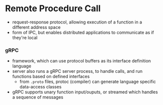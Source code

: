 # Remote Procedure Call
- request-response protocol, allowing execution of a function in a different address space
- form of IPC, but enables distributed applications to communicate as if they're local

### gRPC
- framework, which can use protocol buffers as its interface definition language
- server also runs a gRPC server process, to handle calls, and run functions based on defined interfaces
  - from `.proto` files, protoc (compiler) can generate language specific data-access classes
- gRPC supports unary function input/ouputs, or streamed which handles a sequence of messages

